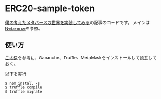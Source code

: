 # ERC20-sample-token

[僕の考えたメタバースの世界を実装してみる](https://qiita.com/peisuke/items/e876e7be3ba4b5fa5aa3)の記事のコードです。
メインは[Netaverse](https://github.com/peisuke/Netaverse)を参照。

## 使い方

[この辺](https://qiita.com/romorimori/items/155bb1f5e4cced629ce8)を参考に、Gananche、Truffle、MetaMaskをインストールして設定しておく。

以下を実行
```
$ npm install -s
$ truffle compile 
$ truffle migrate
```
